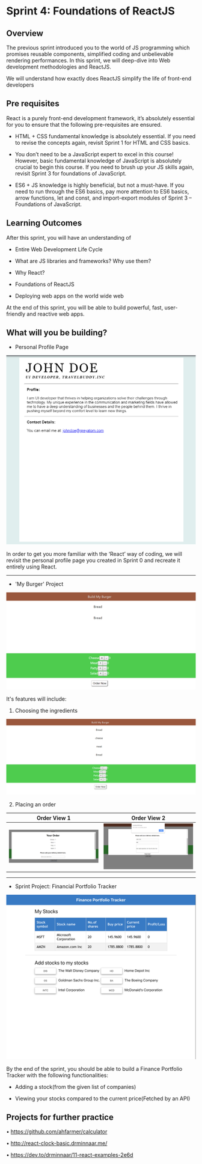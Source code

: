 # Sprint 4: Foundations of ReactJS

## Overview

The previous sprint introduced you to the world of JS programming which promises reusable components, simplified coding and unbelievable rendering performances. In this sprint, we will deep-dive into Web development methodologies and ReactJS. 

We will understand how exactly does ReactJS simplify the life of front-end developers 



## Pre requisites
 
 React is a purely front-end development framework, it’s absolutely essential for you to ensure that the following pre-requisites are ensured.

-	HTML + CSS fundamental knowledge is absolutely essential. If you need to revise the concepts again, revisit Sprint 1 for HTML and CSS basics.

-	You don’t need to be a JavaScript expert to excel in this course! However, basic fundamental knowledge of JavaScript is absolutely crucial to begin this course. If you need to brush up your JS skills again, revisit Sprint 3 for foundations of JavaScript.

-	ES6 + JS knowledge is highly beneficial, but not a must-have. If you need to run through the ES6 basics, pay more attention to ES6 basics, arrow functions, let and const, and import-export modules of Sprint 3 – Foundations of JavaScript.


## Learning Outcomes

After this sprint, you will have an understanding of

- Entire Web Development Life Cycle

- What are JS libraries and frameworks? Why use them?
- Why React?
- Foundations of ReactJS
- Deploying web apps on the world wide web


At the end of this sprint, you will be able to build powerful, fast, user-friendly and reactive web apps. 

## What will you be building?

- Personal Profile Page

![](images/profile.PNG)

In order to get you more familiar with the ‘React’ way of coding, we will revisit the personal profile page you created in Sprint 0 and recreate it entirely using React.

---

- 'My Burger' Project

![](images/BMB0.PNG)

It's features will include:
1. Choosing the ingredients

![](images/BMB1.PNG)

2. Placing an order

|Order View 1|Order View 2|
|---|---|
|![](images/BMB2.PNG)|![](images/BMB8.PNG)|


---

- Sprint Project: Financial Portfolio Tracker



![](images/FP1.png)


By the end of the sprint, you should be able to build a Finance Portfolio Tracker with the following functionalities:

- Adding a stock(from the given list of companies)

- Viewing your stocks compared to the current price(Fetched by an API)



## Projects for further practice
• https://github.com/ahfarmer/calculator

• http://react-clock-basic.drminnaar.me/

• https://dev.to/drminnaar/11-react-examples-2e6d
 

 
